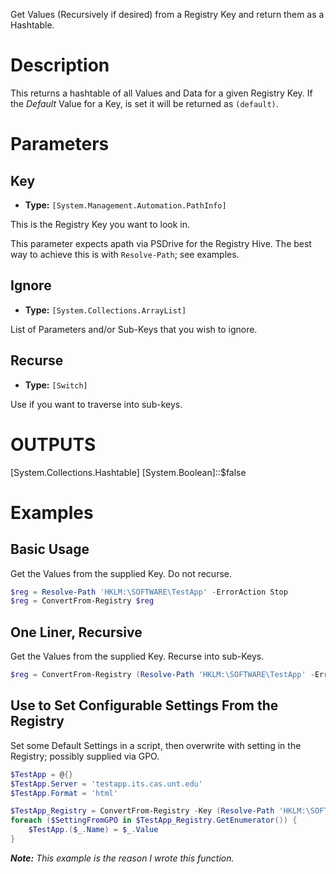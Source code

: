 
Get Values (Recursively if desired) from a Registry Key and return them as a Hashtable.

# Description

This returns a hashtable of all Values and Data for a given Registry Key. If the *Default* Value for a Key, is set it will be returned as `(default)`.

# Parameters

## Key

- **Type:** `[System.Management.Automation.PathInfo]`

This is the Registry Key you want to look in.

This parameter expects apath via PSDrive for the Registry Hive. The best way to achieve this is with `Resolve-Path`; see examples.

## Ignore

- **Type:** `[System.Collections.ArrayList]`

List of Parameters and/or Sub-Keys that you wish to ignore.

## Recurse

- **Type:** `[Switch]`

Use if you want to traverse into sub-keys.

# OUTPUTS

[System.Collections.Hashtable]
[System.Boolean]::$false

# Examples

## Basic Usage

Get the Values from the supplied Key. Do not recurse.

```powershell
$reg = Resolve-Path 'HKLM:\SOFTWARE\TestApp' -ErrorAction Stop
$reg = ConvertFrom-Registry $reg
```

## One Liner, Recursive

Get the Values from the supplied Key. Recurse into sub-Keys.

```powershell
$reg = ConvertFrom-Registry (Resolve-Path 'HKLM:\SOFTWARE\TestApp' -ErrorAction Stop) -Recurse
```

## Use to Set Configurable Settings From the Registry

Set some Default Settings in a script, then overwrite with setting in the Registry; possibly supplied via GPO.

```powershell
$TestApp = @{}
$TestApp.Server = 'testapp.its.cas.unt.edu'
$TestApp.Format = 'html'

$TestApp_Registry = ConvertFrom-Registry -Key (Resolve-Path 'HKLM:\SOFTWARE\TestApp\' -ErrorAction Stop) -Recurse -Ignore @('Parameters')
foreach ($SettingFromGPO in $TestApp_Registry.GetEnumerator()) {
    $TestApp.($_.Name) = $_.Value
}
```

***Note:*** *This example is the reason I wrote this function.*
